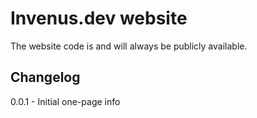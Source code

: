 # Invenus.dev website

The website code is and will always be publicly available.

## Changelog

0.0.1 - Initial one-page info
